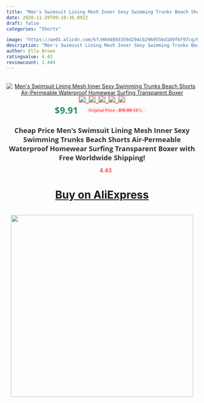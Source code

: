 ```yaml
---
title: "Men's Swimsuit Lining Mesh Inner Sexy Swimming Trunks Beach Shorts Air-Permeable Waterproof Homewear Surfing Transparent Boxer"
date: 2020-11-29T09:10:36.892Z
draft: false
categories: "Shorts"

image: "https://ae01.alicdn.com/kf/H0d4093359d294cb2969556d189f6f97cq/Men-s-Swimsuit-Lining-Mesh-Inner-Sexy-Swimming-Trunks-Beach-Shorts-Air-Permeable-Waterproof-Homewear-Surfing.jpg"
description: "Men's Swimsuit Lining Mesh Inner Sexy Swimming Trunks Beach Shorts Air-Permeable Waterproof Homewear Surfing Transparent Boxer"
author: Ella Brown
ratingvalue: 4.43
reviewcount: 1.444
---
```

<br>
<div style="text-align: center;">
<a href="https://s.click.aliexpress.com/e/_9RbrWN" target="_blank" rel="nofollow noopener noreferrer"><img alt="Men's Swimsuit Lining Mesh Inner Sexy Swimming Trunks Beach Shorts Air-Permeable Waterproof Homewear Surfing Transparent Boxer" class="magnifier-image" src="https://ae01.alicdn.com/kf/H0d4093359d294cb2969556d189f6f97cq/Men-s-Swimsuit-Lining-Mesh-Inner-Sexy-Swimming-Trunks-Beach-Shorts-Air-Permeable-Waterproof-Homewear-Surfing.jpg_640x640.jpg">
<br>
<img style="border:1px solid salmon" src="https://ae01.alicdn.com/kf/H0d4093359d294cb2969556d189f6f97cq/Men-s-Swimsuit-Lining-Mesh-Inner-Sexy-Swimming-Trunks-Beach-Shorts-Air-Permeable-Waterproof-Homewear-Surfing.jpg_120x120.jpg">&nbsp;&nbsp;<img style="border:1px solid salmon" src="https://ae01.alicdn.com/kf/H79eaa7ac42364b1f835d43972d5f488eV/Men-s-Swimsuit-Lining-Mesh-Inner-Sexy-Swimming-Trunks-Beach-Shorts-Air-Permeable-Waterproof-Homewear-Surfing.jpg_120x120.jpg">&nbsp;&nbsp;<img style="border:1px solid salmon" src="https://ae01.alicdn.com/kf/H1224d06c863c4ac3902bcb996491174e6/Men-s-Swimsuit-Lining-Mesh-Inner-Sexy-Swimming-Trunks-Beach-Shorts-Air-Permeable-Waterproof-Homewear-Surfing.jpg_120x120.jpg">&nbsp;&nbsp;<img style="border:1px solid salmon" src="https://ae01.alicdn.com/kf/H926406e939c24be8b07b54d9891a4178a/Men-s-Swimsuit-Lining-Mesh-Inner-Sexy-Swimming-Trunks-Beach-Shorts-Air-Permeable-Waterproof-Homewear-Surfing.jpg_120x120.jpg">&nbsp;&nbsp;<img style="border:1px solid salmon" src="https://ae01.alicdn.com/kf/Ha974595ac4d747588476a6736ec6b23ak/Men-s-Swimsuit-Lining-Mesh-Inner-Sexy-Swimming-Trunks-Beach-Shorts-Air-Permeable-Waterproof-Homewear-Surfing.jpg_120x120.jpg"></a></div><br0>
<div style="text-align: center;"><span style="background-color: white; border: 0px; box-sizing: border-box; color: seagreen; display: inline-block; font-family: &quot;open sans&quot; , &quot;arial&quot; , &quot;helvetica&quot; , sans-serif , &quot;heiti&quot;; font-size: 24px; font-stretch: inherit; font-weight: 700; line-height: inherit; margin: 0px 10px 0px 0px; padding: 0px; vertical-align: middle;">$9.91 </span>
<span style="background: rgb(255 , 241 , 241); border-radius: 3px; border: 0px; box-sizing: border-box; color: #ff4747; display: inline-block; font-family: inherit; font-size: 12px; font-stretch: inherit; font-style: inherit; font-variant: inherit; font-weight: 600; line-height: inherit; margin: 0px; padding: 2px 5px; transform: scale(0.9); vertical-align: middle;">Original Price : <b style="text-decoration: line-through;">$15.99 </b> 38%&nbsp;&nbsp;</span></div>
<h1 style="color: #333333; display: inline-block; font-family: &quot;open sans&quot; , &quot;arial&quot; , &quot;helvetica&quot; , sans-serif , &quot;heiti&quot;; font-size: 18px; font-stretch: inherit; font-weight: 700; text-align: center;">Cheap Price Men's Swimsuit Lining Mesh Inner Sexy Swimming Trunks Beach Shorts Air-Permeable Waterproof Homewear Surfing Transparent Boxer with Free Worldwide Shipping!</h1>
<div style="color: #ff4747; text-align: center;">
<img src="https://4.bp.blogspot.com/-M0ZcTcb-5uY/XleCXlxnR4I/AAAAAAAAAEc/OrjgMkXV1oMQFaCRZj5HQwOCBcu3w1FegCPcBGAYYCw/s1600/star.png" style="height: 15px;">&nbsp;<b>4.43</b></div>
<div class="button_cont" align="center"><a class="buynow_a" href="https://s.click.aliexpress.com/e/_9RbrWN" target="_blank" rel="nofollow noopener noreferrer"><H1>Buy on AliExpress</H1></a></div><br>
<div class="separator" style="clear: both; text-align: center;">
<img src="https://lh3.googleusercontent.com/-pTy5HemUv9M/XlePHvY0dAI/AAAAAAAAAE4/0nX5iRUoIWY8eMW9Dpxeirr157OZliDIgCLcBGAsYHQ/s1600/badge.gif" width="480">
</div>
